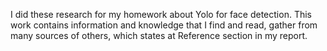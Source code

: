 I did these research for my homework about Yolo for face detection.
This work contains information and knowledge that I find and read, gather from many sources of others, which states at Reference section in my report.
